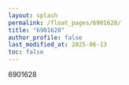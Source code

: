 ```yaml
---
layout: splash
permalink: /float_pages/6901628/
title: "6901628"
author_profile: false
last_modified_at: 2025-06-13
toc: false
---
```

 
6901628

